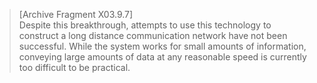 >[Archive Fragment X03.9.7]\
Despite this breakthrough, attempts to use this technology to construct a long distance communication network have not been successful. While the system works for small amounts of information, conveying large amounts of data at any reasonable speed is currently too difficult to be practical.